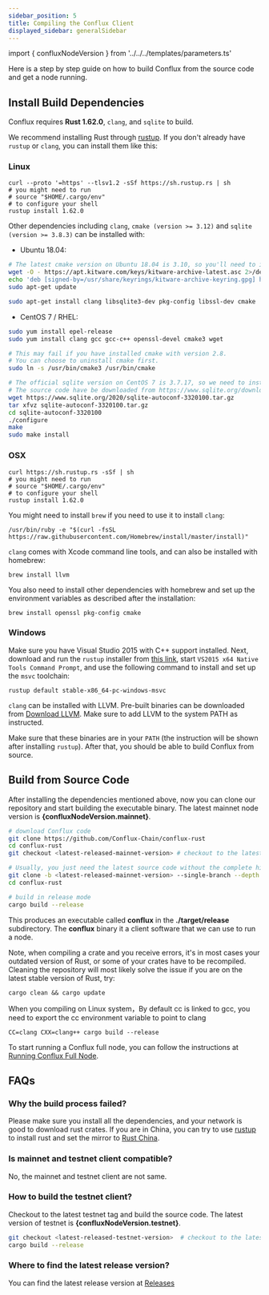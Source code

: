 ```yaml
---
sidebar_position: 5
title: Compiling the Conflux Client
displayed_sidebar: generalSidebar
---
```


import { confluxNodeVersion } from '../../../templates/parameters.ts'

Here is a step by step guide on how to build Conflux from the source code and get a node running.

## Install Build Dependencies

Conflux requires **Rust 1.62.0**, ```clang```, and ```sqlite``` to build.

We recommend installing Rust through [rustup](https://rustup.rs/). If you don't already have ```rustup``` or ```clang```, you can install them like this:

### Linux

```shell
curl --proto '=https' --tlsv1.2 -sSf https://sh.rustup.rs | sh
# you might need to run 
# source "$HOME/.cargo/env"
# to configure your shell
rustup install 1.62.0
```

Other dependencies including ```clang```, ```cmake (version >= 3.12)``` and ```sqlite (version >= 3.8.3)``` can be installed with:

- Ubuntu 18.04:

```bash
# The latest cmake version on Ubuntu 18.04 is 3.10, so you'll need to install it from the Kitware repository.
wget -O - https://apt.kitware.com/keys/kitware-archive-latest.asc 2>/dev/null | gpg --dearmor - | sudo tee /usr/share/keyrings/kitware-archive-keyring.gpg >/dev/null
echo 'deb [signed-by=/usr/share/keyrings/kitware-archive-keyring.gpg] https://apt.kitware.com/ubuntu/ bionic main' | sudo tee /etc/apt/sources.list.d/kitware.list >/dev/null
sudo apt-get update

sudo apt-get install clang libsqlite3-dev pkg-config libssl-dev cmake
```

- CentOS 7 / RHEL:

```bash
sudo yum install epel-release
sudo yum install clang gcc gcc-c++ openssl-devel cmake3 wget

# This may fail if you have installed cmake with version 2.8.
# You can choose to uninstall cmake first.
sudo ln -s /usr/bin/cmake3 /usr/bin/cmake

# The official sqlite version on CentOS 7 is 3.7.17, so we need to install the latest version from the source code.
# The source code have be downloaded from https://www.sqlite.org/download.html
wget https://www.sqlite.org/2020/sqlite-autoconf-3320100.tar.gz
tar xfvz sqlite-autoconf-3320100.tar.gz
cd sqlite-autoconf-3320100
./configure
make
sudo make install
```

### OSX

```shell
curl https://sh.rustup.rs -sSf | sh
# you might need to run 
# source "$HOME/.cargo/env"
# to configure your shell
rustup install 1.62.0
```

You might need to install ```brew``` if you need to use it to install ```clang```:

```shell
/usr/bin/ruby -e "$(curl -fsSL https://raw.githubusercontent.com/Homebrew/install/master/install)"
```

```clang``` comes with Xcode command line tools, and can also be installed with homebrew:

```shell
brew install llvm
```

You also need to install other dependencies with homebrew and set up the environment variables as described after the installation:

```shell
brew install openssl pkg-config cmake
```

### Windows

Make sure you have Visual Studio 2015 with C++ support installed. Next, download and run the ```rustup``` installer from [this link](https://static.rust-lang.org/rustup/dist/x86_64-pc-windows-msvc/rustup-init.exe), start ```VS2015 x64 Native Tools Command Prompt```, and use the following command to install and set up the ```msvc``` toolchain:

```shell
rustup default stable-x86_64-pc-windows-msvc
```

```clang``` can be installed with LLVM. Pre-built binaries can be downloaded from [Download LLVM](https://releases.llvm.org/download.html#8.0.0). Make sure to add LLVM to the system PATH as instructed.

Make sure that these binaries are in your ```PATH``` (the instruction will be shown after installing ```rustup```). After that, you should be able to build Conflux from source.

## Build from Source Code

After installing the dependencies mentioned above, now you can clone our repository and start building the executable binary. The latest mainnet node version is **{confluxNodeVersion.mainnet}**.

```bash
# download Conflux code
git clone https://github.com/Conflux-Chain/conflux-rust
cd conflux-rust
git checkout <latest-released-mainnet-version> # checkout to the latest release version

# Usually, you just need the latest source code without the complete history. You can speed up the cloning process with the following command.
git clone -b <latest-released-mainnet-version> --single-branch --depth 1 https://github.com/Conflux-Chain/conflux-rust.git
cd conflux-rust

# build in release mode
cargo build --release
```

This produces an executable called **conflux** in the **./target/release** subdirectory. The **conflux** binary it a client software that we can use to run a node.

Note, when compiling a crate and you receive errors, it's in most cases your outdated version of Rust, or some of your crates have to be recompiled. Cleaning the repository will most likely solve the issue if you are on the latest stable version of Rust, try:

```shell
cargo clean && cargo update
```
When you compiling on Linux system，By default cc is linked to gcc, you need to export the cc environment variable to point to clang

```shell
CC=clang CXX=clang++ cargo build --release
```

To start running a Conflux full node, you can follow the instructions at [Running Conflux Full Node](./running-full-node.md).

## FAQs

### Why the build process failed?

Please make sure you install all the dependencies, and your network is good to download rust crates. If you are in China, you can try to use [rustup](https://rustup.rs/) to install rust and set the mirror to [Rust China](https://mirrors.tuna.tsinghua.edu.cn/help/rustup/).

### Is mainnet and testnet client compatible?

No, the mainnet and testnet client are not same.

### How to build the testnet client?

Checkout to the latest testnet tag and build the source code. The latest version of testnet is **{confluxNodeVersion.testnet}**.

```bash
git checkout <latest-released-testnet-version>  # checkout to the latest testnet release version
cargo build --release
```

### Where to find the latest release version?

You can find the latest release version at [Releases](https://github.com/Conflux-Chain/conflux-rust/releases)